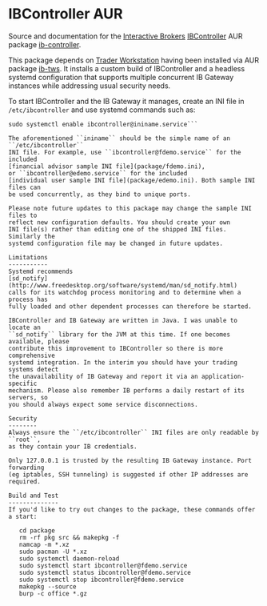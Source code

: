 IBController AUR
=================
Source and documentation for the
[Interactive Brokers](http://interactivebrokers.com/)
[IBController](http://sourceforge.net/projects/ibcontroller/)
AUR package [ib-controller](https://aur.archlinux.org/packages/ib-controller/).

This package depends on
[Trader Workstation](http://www.interactivebrokers.com/en/pagemap/pagemap_APISolutions.php)
having been installed via AUR package
[ib-tws](https://aur.archlinux.org/packages/ib-tws/). It installs a custom build
of IBController and a headless systemd configuration that supports multiple
concurrent IB Gateway instances while addressing usual security needs.

To start IBController and the IB Gateway it manages, create an INI file in
``/etc/ibcontroller`` and use systemd commands such as:

```sudo systemctl start ibcontroller@ininame.service
sudo systemctl enable ibcontroller@ininame.service```

The aforementioned ``ininame`` should be the simple name of an ``/etc/ibcontroller``
INI file. For example, use ``ibcontroller@fdemo.service`` for the included
[financial advisor sample INI file](package/fdemo.ini),
or ``ibcontroller@edemo.service`` for the included
[individual user sample INI file](package/edemo.ini). Both sample INI files can
be used concurrently, as they bind to unique ports.

Please note future updates to this package may change the sample INI files to
reflect new configuration defaults. You should create your own
INI file(s) rather than editing one of the shipped INI files. Similarly the
systemd configuration file may be changed in future updates.

Limitations
-----------
Systemd recommends
[sd_notify](http://www.freedesktop.org/software/systemd/man/sd_notify.html)
calls for its watchdog process monitoring and to determine when a process has
fully loaded and other dependent processes can therefore be started.

IBController and IB Gateway are written in Java. I was unable to locate an
``sd_notify`` library for the JVM at this time. If one becomes available, please
contribute this improvement to IBController so there is more comprehensive
systemd integration. In the interim you should have your trading systems detect
the unavailability of IB Gateway and report it via an application-specific
mechanism. Please also remember IB performs a daily restart of its servers, so
you should always expect some service disconnections.

Security
--------
Always ensure the ``/etc/ibcontroller`` INI files are only readable by ``root``,
as they contain your IB credentials.

Only 127.0.0.1 is trusted by the resulting IB Gateway instance. Port forwarding
(eg iptables, SSH tunneling) is suggested if other IP addresses are required.

Build and Test
--------------
If you'd like to try out changes to the package, these commands offer a start:

   cd package
   rm -rf pkg src && makepkg -f
   namcap -m *.xz
   sudo pacman -U *.xz
   sudo systemctl daemon-reload
   sudo systemctl start ibcontroller@fdemo.service
   sudo systemctl status ibcontroller@fdemo.service
   sudo systemctl stop ibcontroller@fdemo.service
   makepkg --source
   burp -c office *.gz
